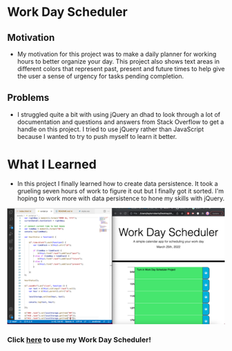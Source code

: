 # Work Day Scheduler

## Motivation

- My motivation for this project was to make a daily planner for working hours to better organize your day. This project also shows text areas in different colors that represent past, present and future times to help give the user a sense of urgency for tasks pending completion.

## Problems

- I struggled quite a bit with using jQuery an dhad to look through a lot of documentation and questions and answers from Stack Overflow to get a handle on this project. I tried to use jQuery rather than JavaScript because I wanted to try to push myself to learn it better.

# What I Learned

- In this project I finally learned how to create data persistence. It took a grueling seven hours of work to figure it out but I finally got it sorted. I'm hoping to work more with data persistence to hone my skills with jQuery.

![alt text](./assets/WDS-SS.png)

### Click [here](https://taystarr.github.io/workday-scheduler/) to use my Work Day Scheduler!